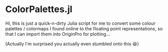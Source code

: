 # ColorPalettes.jl

Hi, this is just a quick-n-dirty Julia script for me to convert some colour palettes / colormaps I found online to the floating point representations, so that I can import them into OriginPro for plotting...

(Actually I'm surprised you actually even stumbled onto this 😆)
